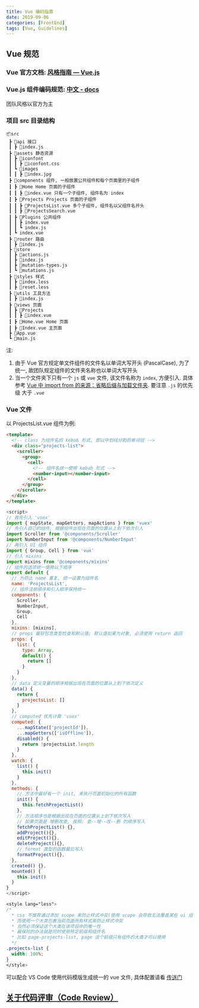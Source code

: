 ```yaml
---
title: Vue 编码指南
date: 2019-09-06
categories: [FrontEnd]
tags: [Vue, Guidelines]
---
```


## Vue 规范

### Vue 官方文档: [风格指南 — Vue.js](https://cn.vuejs.org/v2/style-guide/)

### Vue.js 组件编码规范: [中文 - docs](https://pablohpsilva.github.io/vuejs-component-style-guide/#/chinese)

团队风格以官方为主

### 项目 src 目录结构

```
📦src
 ┣ 📂api 接口
 ┃ ┣ 📜index.js
 ┣ 📂assets 静态资源
 ┃ ┣ 📂iconfont
 ┃ ┃ ┣ 📜iconfont.css
 ┃ ┗ 📂images
 ┃ ┃ ┣ 📜index.jpg
 ┣ 📂components 组件, 一般放置公共组件和每个页面里的子组件
 ┃ ┣ 📂Home Home 页面的子组件
 ┃ ┃ ┣ 📜index.vue 只有一个子组件, 组件名为 index
 ┃ ┣ 📂Projects Projects 页面的子组件
 ┃ ┃ ┣ 📜ProjectsList.vue 多个子组件, 组件名以父组件名开头
 ┃ ┃ ┣ 📜ProjectsSearch.vue
 ┃ ┣ 📂Plugins 公共组件
 ┃ ┃ ┣ index.vue
 ┃ ┃ ┗ index.js
 ┃ ┗ index.vue
 ┣ 📂router 路由
 ┃ ┣ 📜index.js
 ┣ 📂store
 ┃ ┣ 📜actions.js
 ┃ ┣ 📜index.js
 ┃ ┣ 📜mutation-types.js
 ┃ ┗ 📜mutations.js
 ┣ 📂styles 样式
 ┃ ┣ 📜index.less
 ┃ ┣ 📜reset.less
 ┣ 📂utils 工具方法
 ┃ ┣ 📜index.js
 ┣ 📂views 页面
 ┃ ┣ 📂Projects
 ┃ ┃ ┣ 📜index.vue
 ┃ ┣ 📜Home.vue Home 页面
 ┃ ┣ 📜Index.vue 主页面
 ┣ 📜App.vue
 ┗ 📜main.js
```

注:

1. 由于 Vue 官方规定单文件组件的文件名以单词大写开头 (PascalCase), 为了统一, 故团队规定组件的文件夹名称也以单词大写开头
2. 当一个文件夹下只有一个 `js` 或 `vue` 文件, 该文件名称为 `index`, 方便引入. 具体参考 [Vue 中 import from 的来源：省略后缀与加载文件夹](https://blog.csdn.net/fyyyr/article/details/83657828). 要注意 `.js` 的优先级 大于 `.vue`

### Vue 文件

以 ProjectsList.vue 组件为例:

``` html
<template>
  <!-- class 为组件名的 kebab 形式, 即以中划线分割的单词组 -->
  <div class="projects-list">
    <scroller>
      <group>
        <cell>
          <!-- 组件名统一使用 kebab 形式 -->
          <number-input></number-input>
        </cell>
      </group>
    </scroller>
  </div>
</template>
```

``` js
<script>
// 首先引入 'vuex'
import { mapState, mapGetters, mapActions } from 'vuex'
// 先引入自己的组件, 根据组件出现在页面的位置从上到下依次引入
import Scroller from '@components/Scroller'
import NumberInput from '@components/NumberInput'
// 再引入 UI 组件
import { Group, Cell } from 'vux'
// 引入 mixins
import mixins from '@components/mixins'
// 组件的选项统一使用以下顺序
export default {
  // 为防止 name 重复, 统一设置为组件名
  name: 'ProjectsList',
  // 组件注册顺序和引入顺序保持统一
  components: {
    Scroller,
    NumberInput,
    Group,
    Cell
  },
  mixins: [mixins],
  // props 最好包含类型检查和默认值; 默认值如果为对象, 必须使用 return 返回
  props: {
    list: {
      type: Array,
      default() {
        return []
      }
    }
  },
  // data 定义变量的顺序根据出现在页面的位置从上到下依次定义
  data() {
    return {
      projectsList: []
    }
  },
  // computed 优先计算 'vuex'
  computed: {
    ...mapState(['projectId']),
    ...mapGetters(['isOffline']),
    disabled() {
      return !projectsList.length
    }
  },
  watch: {
    list() {
      this.init()
    }
  },
  methods: {
    // 方法中最好有一个 init, 来执行页面初始化的所有函数
    init() {
      this.fetchProjectList()
    },
    // 方法顺序也是根据出现在页面的位置从上到下依次写入
    // 如果页面是 增删改查, 按照: 查--增--改--删 的顺序写入
    fetchProjectList() {},
    addProject(){},
    editProject(){},
    deleteProject(){},
    // format 类型的函数最后写入
    formatProject(){},
  },
  created() {},
  mounted() {
    this.init()
  }
}
</script>
```

``` css
<style lang="less">
/*
  * css 不推荐通过添加 scope 来防止样式冲突(使用 scope 会导致无法覆盖某些 ui 组件库样式)
  * 而使用一个大类包裹当前页面所有样式来防止样式冲突
  * 当然必须保证这个大类在该项目中的唯一性
  * 最保险的办法就是同时使用特定前缀和组件名
  * 比如 page-projects-list, page 这个前缀只有组件的大类才可以使用
  */
.projects-list {
  width: 100%;
}
</style>
```

可以配合 VS Code 使用代码模版生成统一的 vue 文件, 具体配置请看 [传送门](https://love.tsz.now.sh//2018/09/05/vscode-complete-config/#toc-heading-5)

## [关于代码评审（Code Review）](https://mp.weixin.qq.com/s/kLi56CGJ2WCQeBlLt_Feaw)

